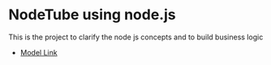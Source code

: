 # NodeTube using node.js

This is the project to clarify the node js concepts and to build business logic

- [Model Link](https://app.eraser.io/workspace/YtPqZ1VogxGy1jzIDkzj)